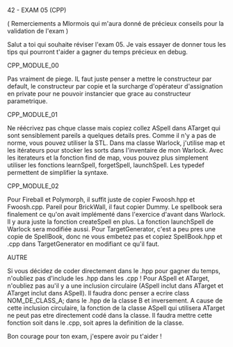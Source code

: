42 - EXAM 05 (CPP)

( Remerciements a Mlormois qui m'aura donné de précieux conseils pour la validation de l'exam )

Salut a toi qui souhaite réviser l'exam 05.
Je vais essayer de donner tous les tips qui pourront t'aider a gagner du temps précieux en debug.

CPP_MODULE_00

Pas vraiment de piege. IL faut juste penser a mettre le constructeur par default, le constructeur par copie et la surcharge d'opérateur d'assignation en private
pour ne pouvoir instancier que grace au constructeur parametrique.

CPP_MODULE_01

Ne réécrivez pas chque classe mais copiez collez ASpell dans ATarget qui sont sensiblement pareils a quelques details pres.
Comme il n'y a pas de norme, vous pouvez utiliser la STL. Dans ma classe Warlock, j'utilise map et les itérateurs pour stocker les sorts dans l'inventaire de mon Warlock.
Avec les iterateurs et la fonction find de map, vous pouvez plus simplement utiliser les fonctions learnSpell, forgetSpell, launchSpell.
Les typedef  permettent de simplifier la syntaxe.

CPP_MODULE_02

Pour Fireball et Polymorph, il suffit juste de copier Fwoosh.hpp et Fwoosh.cpp.
Pareil pour BrickWall, il faut copier Dummy.
Le spellbook sera finalement ce qu'on avait implémenté dans l'exercice d'avant dans Warlock.
Il y aura juste la fonction createSpell en plus. La fonction launchSpell de Warlock sera modifiée aussi.
Pour TargetGenerator, c'est a peu pres une copie de SpellBook, donc ne vous embetez pas et copiez SpellBook.hpp et .cpp dans TargetGenerator
en modifiant ce qu'il faut.

AUTRE

Si vous décidez de coder directement dans le .hpp pour gagner du temps, n'oubliez pas d'include les .hpp dans les .cpp !
Pour ASpell et ATarget, n'oubliez pas au'il y a une inclusion circulaire (ASpell inclut dans ATarget et ATarget inclut dans ASpell). Il faudra donc penser a ecrire
class NOM_DE_CLASS_A; dans le .hpp de la classe B et inversement.
A cause de cette inclusion circulaire, la fonction de la classe ASpell qui utilisera ATarget ne peut pas etre directement codé dans la classe. Il faudra mettre
cette fonction soit dans le .cpp, soit apres la definition de la classe.

Bon courage pour ton exam, j'espere avoir pu t'aider !
